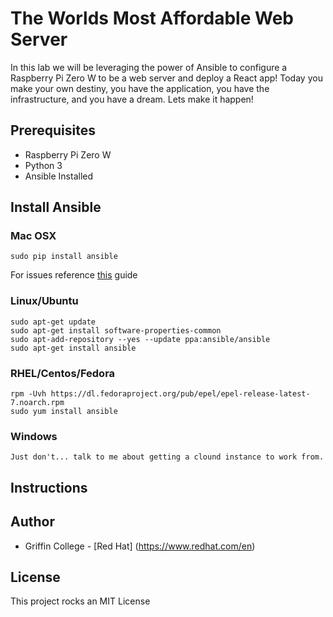 # The Worlds Most Affordable Web Server
In this lab we will be leveraging the power of Ansible to configure a Raspberry Pi Zero W to be a web server and deploy a React app! Today you make your own destiny, you have the application, you have the infrastructure, and you have a dream. Lets make it happen!

## Prerequisites
* Raspberry Pi Zero W
* Python 3
* Ansible Installed

## Install Ansible
### Mac OSX
```
sudo pip install ansible
```
For issues reference [this](https://docs.ansible.com/ansible/latest/installation_guide/intro_installation.html#latest-releases-via-pip) guide 

### Linux/Ubuntu
```
sudo apt-get update
sudo apt-get install software-properties-common
sudo apt-add-repository --yes --update ppa:ansible/ansible
sudo apt-get install ansible
```

### RHEL/Centos/Fedora
```
rpm -Uvh https://dl.fedoraproject.org/pub/epel/epel-release-latest-7.noarch.rpm
sudo yum install ansible
```

### Windows
```
Just don't... talk to me about getting a clound instance to work from.
```

## Instructions

## Author
* Griffin College - [Red Hat] (https://www.redhat.com/en)

## License
This project rocks an MIT License

